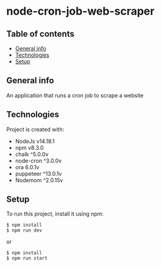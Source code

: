 # node-cron-job-web-scraper

## Table of contents
* [General info](#general-info)
* [Technologies](#technologies)
* [Setup](#setup)

## General info
An application that runs a cron job to scrape a website
	
## Technologies
Project is created with:
* NodeJs v14.18.1
* npm v8.3.0
* chalk ^5.0.0v
* node-cron ^3.0.0v
* ora 6.0.1v
* puppeteer ^13.0.1v
* Nodemom ^2.0.15v

	
## Setup
To run this project, install it using npm:

```
$ npm install
$ npm run dev
```
or

```
$ npm install
$ npm run start
```
